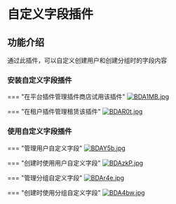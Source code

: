 # 自定义字段插件

## 功能介绍
通过此插件，可以自定义创建用户和创建分组时的字段内容

### 安装自定义字段插件

=== "在平台插件管理插件商店试用该插件"
    [![BDA1MB.jpg](https://v1.ax1x.com/2022/12/07/BDA1MB.jpg)](https://zimgs.com/i/BDA1MB)

=== "在租户插件管理租赁该插件"
    [![BDAR0t.jpg](https://v1.ax1x.com/2022/12/07/BDAR0t.jpg)](https://zimgs.com/i/BDAR0t)

### 使用自定义字段插件 

=== "管理用户自定义字段"
    [![BDAY5b.jpg](https://v1.ax1x.com/2022/12/07/BDAY5b.jpg)](https://zimgs.com/i/BDAY5b)

=== "创建时使用用户自定义字段"
    [![BDAzkP.jpg](https://v1.ax1x.com/2022/12/07/BDAzkP.jpg)](https://zimgs.com/i/BDAzkP)

=== "管理分组自定义字段"
    [![BDAr4e.jpg](https://v1.ax1x.com/2022/12/07/BDAr4e.jpg)](https://zimgs.com/i/BDAr4e)

=== "创建时使用分组自定义字段"
    [![BDA4bw.jpg](https://v1.ax1x.com/2022/12/07/BDA4bw.jpg)](https://zimgs.com/i/BDA4bw)
